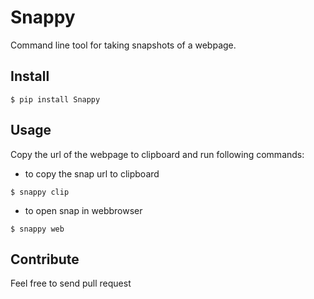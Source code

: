 Snappy
======

Command line tool for taking snapshots of a webpage.

Install
-------

  ```
  $ pip install Snappy
  ```


Usage
-----

Copy the url of the webpage to clipboard and run following commands:

  - to copy the snap url to clipboard

  ```
  $ snappy clip
  ```
  - to open snap in webbrowser
  
  ```
  $ snappy web
  ```

Contribute
----------

Feel free to send pull request
